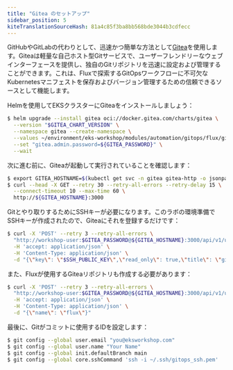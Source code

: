 ```yaml
---
title: "Gitea のセットアップ"
sidebar_position: 5
kiteTranslationSourceHash: 81a4c85f3ba8bb568bde3044b3cdfecc
---
```


GitHubやGitLabの代わりとして、迅速かつ簡単な方法として[Gitea](https://gitea.com)を使用します。Giteaは軽量な自己ホスト型Gitサービスで、ユーザーフレンドリーなウェブインターフェースを提供し、独自のGitリポジトリを迅速に設定および管理することができます。これは、Fluxで探索するGitOpsワークフローに不可欠なKubernetesマニフェストを保存およびバージョン管理するための信頼できるソースとして機能します。

Helmを使用してEKSクラスターにGiteaをインストールしましょう：

```bash
$ helm upgrade --install gitea oci://docker.gitea.com/charts/gitea \
  --version "$GITEA_CHART_VERSION" \
  --namespace gitea --create-namespace \
  --values ~/environment/eks-workshop/modules/automation/gitops/flux/gitea/values.yaml \
  --set "gitea.admin.password=${GITEA_PASSWORD}" \
  --wait
```

次に進む前に、Giteaが起動して実行されていることを確認します：

```bash timeout=300 wait=10
$ export GITEA_HOSTNAME=$(kubectl get svc -n gitea gitea-http -o jsonpath="{.status.loadBalancer.ingress[*].hostname}")
$ curl --head -X GET --retry 30 --retry-all-errors --retry-delay 15 \
  --connect-timeout 10 --max-time 60 \
  http://${GITEA_HOSTNAME}:3000
```

Gitとやり取りするためにSSHキーが必要になります。このラボの環境準備でSSHキーが作成されたので、Giteaにそれを登録するだけです：

```bash
$ curl -X 'POST' --retry 3 --retry-all-errors \
  "http://workshop-user:$GITEA_PASSWORD@${GITEA_HOSTNAME}:3000/api/v1/user/keys" \
  -H 'accept: application/json' \
  -H 'Content-Type: application/json' \
  -d "{\"key\": \"$SSH_PUBLIC_KEY\",\"read_only\": true,\"title\": \"gitops\"}"
```

また、Fluxが使用するGiteaリポジトリも作成する必要があります：

```bash
$ curl -X 'POST' --retry 3 --retry-all-errors \
  "http://workshop-user:$GITEA_PASSWORD@${GITEA_HOSTNAME}:3000/api/v1/user/repos" \
  -H 'accept: application/json' \
  -H 'Content-Type: application/json' \
  -d "{\"name\": \"flux\"}"
```

最後に、Gitがコミットに使用するIDを設定します：

```bash
$ git config --global user.email "you@eksworkshop.com"
$ git config --global user.name "Your Name"
$ git config --global init.defaultBranch main
$ git config --global core.sshCommand 'ssh -i ~/.ssh/gitops_ssh.pem'
```
